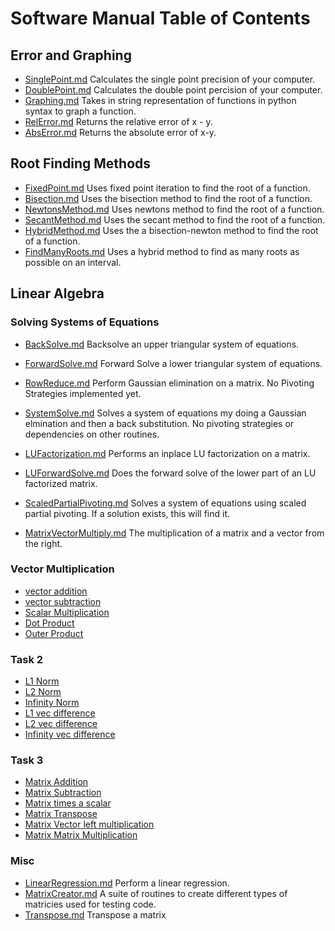 # Software Manual Table of Contents

## Error and Graphing

* [SinglePoint.md](SinglePoint.md) Calculates the single point precision of your computer.
* [DoublePoint.md](DoublePoint.md) Calculates the double point percision of your computer.
* [Graphing.md](Graphing.md) Takes in string representation of functions in python syntax to graph a function.
* [RelError.md](RelError.md) Returns the relative error of x - y.
* [AbsError.md](AbsError.md) Returns the absolute error of x-y.

## Root Finding Methods
* [FixedPoint.md](FixedPoint.md) Uses fixed point iteration to find the root of a function.
* [Bisection.md](Bisection.md) Uses the bisection method to find the root of a function.
* [NewtonsMethod.md](NewtonsMethod.md) Uses newtons method to find the root of a function.
* [SecantMethod.md](SecantMethod.md) Uses the secant method to find the root of a function.
* [HybridMethod.md](HybridMethod.md) Uses the a bisection-newton method to find the root of a function.
* [FindManyRoots.md](FindManyRoots.md) Uses a hybrid method to find as many roots as possible on an interval.

## Linear Algebra


### Solving Systems of Equations
* [BackSolve.md](BackSolve.md) Backsolve an upper triangular system of equations.
* [ForwardSolve.md](ForwardSolve.md) Forward Solve a lower triangular system of equations.
* [RowReduce.md](RowReduce.md) Perform Gaussian elimination on a matrix. No Pivoting Strategies implemented yet.
* [SystemSolve.md](SystemSolve.md) Solves a system of equations my doing a Gaussian elmination and then a back substitution. No pivoting strategies or dependencies on other routines.
* [LUFactorization.md](LUFactorization.md) Performs an inplace LU factorization on a matrix.
* [LUForwardSolve.md](LUForwardSolve.md) Does the forward solve of the lower part of an LU factorized matrix.
* [ScaledPartialPivoting.md](ScaledPartialPivoting.md) Solves a system of equations using scaled partial pivoting. If a solution exists, this will find it.


* [MatrixVectorMultiply.md](MatrixVectorMultiply.md) The multiplication of a matrix and a vector from the right.

### Vector Multiplication
* [vector addition](VecAdd.py)
* [vector subtraction](VecSub.py)
* [Scalar Multiplication](ScalMult.py)
* [Dot Product](DotProd.py)
* [Outer Product](OuterProd.py)

### Task 2
* [L1 Norm](L1Norm.py)
* [L2 Norm](L2Norm.py)
* [Infinity Norm](LinftyNorm.py)
* [L1 vec difference](L1Error.py)
* [L2 vec difference](L2Error.py)
* [Infinity vec difference](LInftyError.py)

### Task 3
* [Matrix Addition](MatAdd.py)
* [Matrix Subtraction](MatSub.py)
* [Matrix times a scalar](MatScal.py)
* [Matrix Transpose](../sheet7/Transpose.py)
* [Matrix Vector left multiplication](MatVecMult.py)
* [Matrix Matrix Multiplication](MatMatMult.py)

### Misc
* [LinearRegression.md](LinearRegression.md) Perform a linear regression.
* [MatrixCreator.md](MatrixCreator.md) A suite of routines to create different types of matricies used for testing code.
* [Transpose.md](Transpose.md) Transpose a matrix
